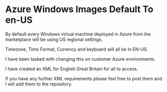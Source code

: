 # Azure Windows Images Default To en-US
By default every Windows virtual machine deployed in Azure from the marketplace will be using US regional settings. 

Timezone, Time Format, Currency and keyboard will all be in EN-US. 

I have been tasked with changing this on customer Azure environments. 

I have created an XML for English Great Britain for all to access. 

If you have any further XML requirements please feel free to post them and I will add them to the repository. 
